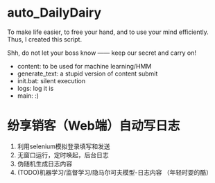 # auto_DailyDairy

To make life easier, to free your hand, and to use your mind efficiently.
Thus, I created this script.

Shh, do not let your boss know ——
keep our secret and carry on!


- content: to be used for machine learning/HMM
- generate_text: a stupid version of content submit
- init.bat: silent execution
- logs: log it is
- main: :)

# 纷享销客（Web端）自动写日志

1. 利用selenium模拟登录填写和发送
2. 无窗口运行，定时唤起，后台日志
3. 伪随机生成日志内容
4. (TODO)机器学习/监督学习/隐马尔可夫模型-日志内容
（年轻时耍的酷）
